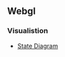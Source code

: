 ## Webgl

###  Visualistion

* [ State Diagram ](https://webgl2fundamentals.org/webgl/lessons/resources/webgl-state-diagram.html)
